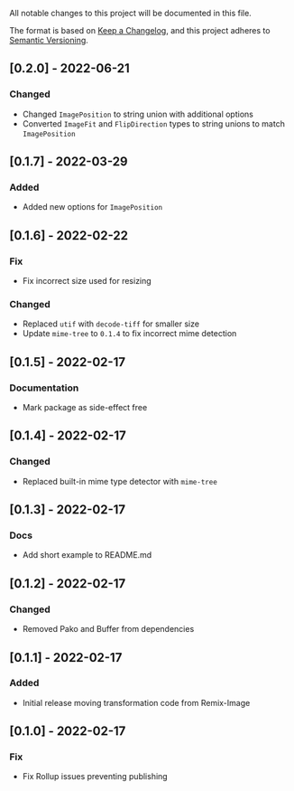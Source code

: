 All notable changes to this project will be documented in this file.

The format is based on [Keep a Changelog](https://keepachangelog.com/en/1.0.0/),
and this project adheres to [Semantic Versioning](https://semver.org/spec/v2.0.0.html).

## [0.2.0] - 2022-06-21

### Changed

- Changed `ImagePosition` to string union with additional options
- Converted `ImageFit` and `FlipDirection` types to string unions to match `ImagePosition`

## [0.1.7] - 2022-03-29

### Added

- Added new options for `ImagePosition`

## [0.1.6] - 2022-02-22

### Fix

- Fix incorrect size used for resizing

### Changed

- Replaced `utif` with `decode-tiff` for smaller size
- Update `mime-tree` to `0.1.4` to fix incorrect mime detection

## [0.1.5] - 2022-02-17

### Documentation

- Mark package as side-effect free

## [0.1.4] - 2022-02-17

### Changed

- Replaced built-in mime type detector with `mime-tree`

## [0.1.3] - 2022-02-17

### Docs

- Add short example to README.md

## [0.1.2] - 2022-02-17

### Changed

- Removed Pako and Buffer from dependencies

## [0.1.1] - 2022-02-17

### Added

- Initial release moving transformation code from Remix-Image

## [0.1.0] - 2022-02-17

### Fix

- Fix Rollup issues preventing publishing
